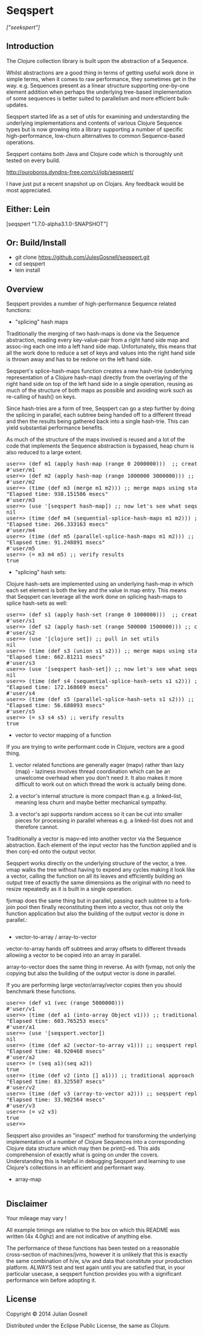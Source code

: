 # Seqspert

<i>["seekspert"]</i>

## Introduction

The Clojure collection library is built upon the abstraction of a
Sequence.

Whilst abstractions are a good thing in terms of getting useful work
done in simple terms, when it comes to raw performance, they sometimes
get in the way. e.g. Sequences present as a linear structure
supporting one-by-one element addition when perhaps the underlying
tree-based implementation of some sequences is better suited to
parallelism and more efficient bulk-updates.

Seqspert started life as a set of utils for examining and
understanding the underlying implementations and contents of various
Clojure Sequence types but is now growing into a library supporting a
number of specific high-performance, low-churn alternatives to common
Sequence-based operations.

Seqspert contains both Java and Clojure code which is thoroughly unit
tested on every build.

http://ouroboros.dyndns-free.com/ci/job/seqspert/

I have just put a recent snapshot up on Clojars. Any feedback would be
most appreciated.

## Either: Lein

[seqspert "1.7.0-alpha3.1.0-SNAPSHOT"]

## Or: Build/Install

- git clone https://github.com/JulesGosnell/seqspert.git
- cd seqspert
- lein install

## Overview

Seqspert provides a number of high-performance Sequence related
functions:

- "splicing" hash maps

Traditionally the merging of two hash-maps is done via the Sequence
abstraction, reading every key-value-pair from a right hand side map
and assoc-ing each one into a left hand side map. Unfortunately, this
means that all the work done to reduce a set of keys and values into
the right hand side is thrown away and has to be redone on the left
hand side.

Seqspert's splice-hash-maps function creates a new hash-trie
(underlying representation of a Clojure hash-map) directly from the
overlaying of the right hand side on top of the left hand side in a
single operation, reusing as much of the structure of both maps as
possible and avoiding work such as re-calling of hash() on keys.

Since hash-tries are a form of tree, Seqspert can go a step further by
doing the splicing in parallel, each subtree being handed off to a
different thread and then the results being gathered back into a
single hash-trie. This can yield substantial performance benefits.

As much of the structure of the maps involved is reused and a lot of
the code that implements the Sequence abstraction is bypassed, heap
churn is also reduced to a large extent.

<pre>
user=> (def m1 (apply hash-map (range 0 2000000)))  ;; create a map with 1M entries
#'user/m1
user=> (def m2 (apply hash-map (range 1000000 3000000))) ;; create an intersecting map
#'user/m2
user=> (time (def m3 (merge m1 m2))) ;; merge maps using standard approach
"Elapsed time: 938.151586 msecs"
#'user/m3
user=> (use '[seqspert hash-map]) ;; now let's see what seqspert can do...
nil
user=> (time (def m4 (sequential-splice-hash-maps m1 m2))) ;; sequential seqspert splice
"Elapsed time: 266.333163 msecs"
#'user/m4
user=> (time (def m5 (parallel-splice-hash-maps m1 m2))) ;; parallel seqspert splice
"Elapsed time: 91.248891 msecs"
#'user/m5
user=> (= m3 m4 m5) ;; verify results
true
</pre>

- "splicing" hash sets:

Clojure hash-sets are implemented using an underlying hash-map in
which each set element is both the key and the value in map
entry. This means that Seqspert can leverage all the work done on
splicing hash-maps to splice hash-sets as well:

<pre>
user=> (def s1 (apply hash-set (range 0 1000000)))  ;; create a set with 1M entries
#'user/s1
user=> (def s2 (apply hash-set (range 500000 1500000))) ;; create an intersecting set
#'user/s2
user=> (use '[clojure set]) ;; pull in set utils
nil
user=> (time (def s3 (union s1 s2))) ;; merge maps using standard approach
"Elapsed time: 662.81211 msecs"
#'user/s3
user=> (use '[seqspert hash-set]) ;; now let's see what seqspert can do...
nil
user=> (time (def s4 (sequential-splice-hash-sets s1 s2))) ;; sequential seqspert splice
"Elapsed time: 172.168669 msecs"
#'user/s4
user=> (time (def s5 (parallel-splice-hash-sets s1 s2))) ;; parallel seqspert splice
"Elapsed time: 56.688093 msecs"
#'user/s5
user=> (= s3 s4 s5) ;; verify results
true
</pre>

- vector to vector mapping of a function

If you are trying to write performant code in Clojure, vectors are a
good thing.

1. vector related functions are generally eager (mapv) rather than
lazy (map) - laziness involves thread coordination which can be an
unwelcome overhead when you don't need it. It also makes it more
difficult to work out on which thread the work is actually being done.

2. a vector's internal structure is more compact than e.g. a
linked-list, meaning less churn and maybe better mechanical sympathy.

3. a vector's api supports random access so it can be cut into smaller
pieces for processing in parallel whereas e.g. a linked-list does not
and therefore cannot.

Traditionally a vector is mapv-ed into another vector via the Sequence
abstraction. Each element of the input vector has the function applied
and is then conj-ed onto the output vector.

Seqspert works directly on the underlying structure of the vector, a
tree. vmap walks the tree without having to expend any cycles making
it look like a vector, calling the function on all its leaves and
efficiently building an output tree of exactly the same dimensions as
the original with no need to resize repeatedly as it is built in a
single operation.

fjvmap does the same thing but in parallel, passing each subtree to a
fork-join pool then finally reconstituting them into a vector, thus
not only the function application but also the building of the output
vector is done in parallel.:

<pre>
</pre>

- vector-to-array / array-to-vector

vector-to-array hands off subtrees and array offsets to different
threads allowing a vector to be copied into an array in parallel.

array-to-vector does the same thing in reverse. As with fjvmap, not
only the copying but also the building of the output vector is done in
parallel.

If you are performing large vector/array/vector copies then you should
benchmark these functions.

<pre>
user=> (def v1 (vec (range 5000000)))
#'user/v1
user=> (time (def a1 (into-array Object v1))) ;; traditional approach
"Elapsed time: 603.765253 msecs"
#'user/a1
user=> (use '[seqspert.vector])
nil
user=> (time (def a2 (vector-to-array v1))) ;; seqspert replacement
"Elapsed time: 48.920468 msecs"
#'user/a2
user=> (= (seq a1)(seq a2))
true
user=> (time (def v2 (into [] a1))) ;; traditional approach
"Elapsed time: 83.325507 msecs"
#'user/v2
user=> (time (def v3 (array-to-vector a2))) ;; seqspert replacement
"Elapsed time: 33.902564 msecs"
#'user/v3
user=> (= v2 v3)
true
user=> 
</pre>

Seqspert also provides an "inspect" method for transforming the
underlying implementation of a number of Clojure Sequences into a
corresponding Clojure data structure which may then be
print()-ed. This aids comprehension of exactly what is going on under
the covers. Understanding this is helpful in debugging Seqspert and
learning to use Clojure's collections in an efficient and performant
way.

- array-map
<pre>
</pre>

## Disclaimer

Your mileage may vary !

All example timings are relative to the box on which this README was
written (4x 4.0ghz) and are not indicative of anything else.

The performance of these functions has been tested on a reasonable
cross-section of machines/jvms, however it is unlikely that this is
exactly the same combination of h/w, s/w and data that constitute your
production platform. ALWAYS test and test again until you are
satisfied that, in your particular usecase, a seqspert function
provides you with a significant performance win before adopting it.

## License

Copyright © 2014 Julian Gosnell

Distributed under the Eclipse Public License, the same as Clojure.
